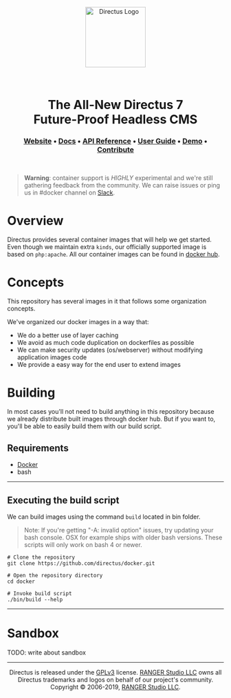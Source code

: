 <p align="center">
  <a href="https://directus.io" target="_blank" rel="noopener noreferrer">
    <img src="https://user-images.githubusercontent.com/522079/43096167-3a1b1118-8e86-11e8-9fb2-7b4e3b1368bc.png" width="140" alt="Directus Logo"/>
  </a>
</p>

<p>&nbsp;</p>
<h1 align="center">
  The All-New Directus 7<br>Future-Proof Headless CMS
</h1>

<h3 align="center">
  <a href="https://directus.io">Website</a> •
  <a href="https://docs.directus.io">Docs</a> •
  <a href="https://docs.directus.io/api/reference.html">API Reference</a> •
  <a href="https://docs.directus.io/guides/user-guide.html">User Guide</a> •
  <a href="https://directus.app">Demo</a> •
  <a href="https://docs.directus.io/getting-started/supporting-directus.html">Contribute</a>
</h3>

<p>&nbsp;</p>

> **Warning**: container support is _HIGHLY_ experimental and we're still gathering feedback from the community. We can raise issues or ping us in #docker channel on [Slack](https://slack.directus.io).

# Overview

Directus provides several container images that will help we get started. Even though we maintain extra `kinds`, our officially supported image is based on `php:apache`. All our container images can be found in [docker hub](https://hub.docker.com/r/directus/).

# Concepts

This repository has several images in it that follows some organization concepts.

We've organized our docker images in a way that:

- We do a better use of layer caching
- We avoid as much code duplication on dockerfiles as possible
- We can make security updates (os/webserver) without modifying application images code
- We provide a easy way for the end user to extend images

# Building

In most cases you'll not need to build anything in this repository because we already distribute built images through docker hub. But if you want to, you'll be able to easily build them with our build script.

## Requirements

- [Docker](https://docs.docker.com/install/)
- bash

---

## Executing the build script

We can build images using the command `build` located in bin folder.

> Note: If you're getting "-A: invalid option" issues, try updating your bash console. OSX for example ships with older bash versions. These scripts will only work on bash 4 or newer.

```
# Clone the repository
git clone https://github.com/directus/docker.git

# Open the repository directory
cd docker

# Invoke build script
./bin/build --help
```

---

# Sandbox

TODO: write about sandbox

---

<p align="center">
  Directus is released under the <a href="http://www.gnu.org/copyleft/gpl.html">GPLv3</a> license. <a href="http://rangerstudio.com">RANGER Studio LLC</a> owns all Directus trademarks and logos on behalf of our project's community. Copyright © 2006-2019, <a href="http://rangerstudio.com">RANGER Studio LLC</a>.
</p>
